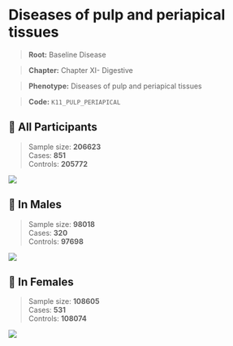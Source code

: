 # Diseases of pulp and periapical tissues

> **Root:** Baseline Disease  

> **Chapter:** Chapter XI- Digestive  

> **Phenotype:** Diseases of pulp and periapical tissues  

> **Code:** `K11_PULP_PERIAPICAL`

## 🧪 All Participants  
> Sample size: **206623**  
> Cases: **851**  
> Controls: **205772**
<img src="/Disease/Figures/ALL/Baseline/K11_PULP_PERIAPICAL.png"/>
<CsvTable src="/Disease/Data/ALL/Baseline/LG_K11_PULP_PERIAPICAL.csv" label="🔍 View full results" />

## 👨 In Males  
> Sample size: **98018**  
> Cases: **320**  
> Controls: **97698**
<img src="/Disease/Figures/Male/Baseline/K11_PULP_PERIAPICAL.png"/>
<CsvTable src="/Disease/Data/Male/Baseline/LG_K11_PULP_PERIAPICAL.csv" label="🔍 View full results" />

## 👩 In Females  
> Sample size: **108605**  
> Cases: **531**  
> Controls: **108074**
<img src="/Disease/Figures/Female/Baseline/K11_PULP_PERIAPICAL.png"/>
<CsvTable src="/Disease/Data/Female/Baseline/LG_K11_PULP_PERIAPICAL.csv" label="🔍 View full results" />

